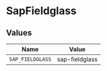 # SapFieldglass


## Values

| Name             | Value            |
| ---------------- | ---------------- |
| `SAP_FIELDGLASS` | sap-fieldglass   |